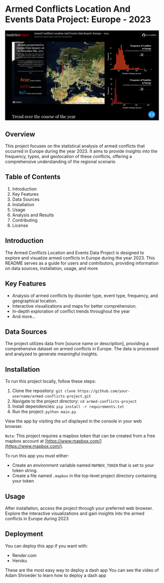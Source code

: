 # Armed Conflicts Location And Events Data Project: Europe - 2023

![1704537410584](image/README/1704537410584.png)

## Overview

This project focuses on the statistical analysis of armed conflicts that occurred in Europe during the year 2023. It aims to provide insights into the frequency, types, and geolocation of these conflicts, offering a comprehensive understanding of the regional scenario

## Table of Contents

1. Introduction
2. Key Features
3. Data Sources
4. Installation
5. Usage
6. Analysis and Results
7. Contributing
8. License

## Introduction

The Armed Conflicts Location and Events Data Project is designed to explore and visualize armed conflicts in Europe during the year 2023. This README serves as a guide for users and contributors, providing information on data sources, installation, usage, and more

## Key Features

* Analysis of armed conflicts by disorder type, event type, frequency, and geographical location.
* Interactive visualizations and maps for better comprehension.
* In-depth exploration of conflict trends throughout the year
* And more...

## Data Sources

The project utilizes data from [source name or description], providing a comprehensive dataset on armed conflicts in Europe. The data is processed and analyzed to generate meaningful insights.

## Installation

To run this project locally, follow these steps:

1. Clone the repository: `git clone https://github.com/your-username/armed-conflicts-project.git`
2. Navigate to the project directory: `cd armed-conflicts-project`
3. Install dependencies: `pip install -r requirements.txt`
4. Run the project: `python main.py`

View the app by visiting the url displayed in the console in your web browser.

`Note`: This project requires a mapbox token that can be created from a free mapbox account at [https://www.mapbox.com/](https://www.mapbox.com/).

To run this app you must either:

* Create an environment variable named  `MAPBOX_TOKEN` that is set to your token string.
* Create a file named `.mapbox` in the top-level project directory containing your token

## Usage

After installation, access the project through your preferred web browser. Explore the interactive visualizations and gain insights into the armed conflicts in Europe during 2023

## Deployment

You can deploy this app if you want with:

* Render.com
* Heroku

These are the most easy way to deploy a dash app
You can see the video of Adam Shroeder to learn how to deploy a dash app
